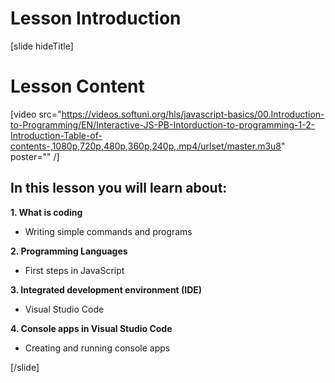 # Lesson Introduction

[slide hideTitle]

# Lesson Content

[video src="https://videos.softuni.org/hls/javascript-basics/00.Introduction-to-Programming/EN/Interactive-JS-PB-Intorduction-to-programming-1-2-Introduction-Table-of-contents-,1080p,720p,480p,360p,240p,.mp4/urlset/master.m3u8" poster="" /]

## In this lesson you will learn about:

**1. What is coding**
- Writing simple commands and programs

**2. Programming Languages**
- First steps in JavaScript

**3. Integrated development environment (IDE)**
- Visual Studio Code

**4. Console apps in Visual Studio Code**
- Creating and running console apps

[/slide]





